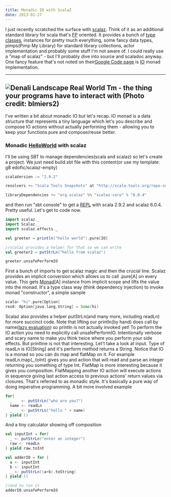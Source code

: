 ```yaml
---
title: Monadic IO with ScalaZ
date: 2013-01-27
---
```


I just recently scratched the
surface with [scalaz](http://code.google.com/p/scalaz/). Think of it as
an additional standard library for scala that's
[FP](http://en.wikipedia.org/wiki/Functional_programming "Functional programming")
oriented. It provides a bunch of [type
classes](http://en.wikipedia.org/wiki/Type_class "Type class"),
instances for pretty much everything, some fancy data types, pimps(Pimp
My Library) for standard library collections, actor implementation and
probably some stuff I'm not aware of. I could really use a "map of
scalaz" - but I'll probably dive into source and scaladoc anyway. One
fancy feature that's not noted on their[Google Code
page](http://code.google.com/p/scalaz/) is
[IO](http://en.wikipedia.org/wiki/Io_%28programming_language%29 "Io (programming language)")
monad implementation.

---------------------
![Denali Landscape](http://farm7.static.flickr.com/6157/6183470322_cbbf4881d2_m.jpg "Denali Landscape")
Real World Tm - the thing your programs have to interact with (Photo credit: blmiers2)
---------------------

I've written a bit about monadic IO but let's recap. IO monad is a data structure that represents a tiny
language which let's you describe and compose IO actions without
actually performing them - allowing you to keep your functions pure and
compose/reuse better.

### Monadic [HelloWorld](http://en.wikipedia.org/wiki/Hello_world_program "Hello world program") with scalaz

I'll be using SBT to manage dependencies(scala and scalaz) so let's
create a project. We just need build.sbt file with this content(or use
my template: g8 edofic/scalaz-empty)

```scala
scalaVersion := "2.9.2"

resolvers += "Scala Tools Snapshots" at "http://scala-tools.org/repo-snapshots/"

libraryDependencies += "org.scalaz" %% "scalaz-core" % "6.0.4"
```

and then run "sbt console" to get a
[REPL](http://en.wikipedia.org/wiki/Read%E2%80%93eval%E2%80%93print_loop "Read–eval–print loop")
with scala 2.9.2 and scalaz 6.0.4. Pretty useful. Let's get to code now.

```scala
import scalaz._
import Scalaz._
import scalaz.effects._

val greeter = println("hello world").pure[IO]

//scalaz provides a helper for that so we can write
val greeter2 = putStrLn("hello from scalaz")

greeter.unsafePerformIO
```

First a bunch of imports to get scalaz magic and then the crucial line.
Scalaz provides an implicit conversion which allows us to call .pure[A]
on every value. This gets
[Monad](http://en.wikipedia.org/wiki/Monad_%28functional_programming%29 "Monad (functional programming)")[A]
instance from implicit scope and lifts the value into the monad. It's a
type class way (think dependency injection) to invoke monad
"constructor", a simple sample

```scala
scala> "hi".pure[Option]
res0: Option[java.lang.String] = Some(hi)
```

Scalaz also provides a helper putStrLn(and many more, including readLn)
for more succinct code. Note that lifting our println(by hand) does call
by name([lazy
evaluation](http://en.wikipedia.org/wiki/Lazy_evaluation "Lazy evaluation"))
so println is not actually invoked yet! To perform the IO action you
need to explicitly call unsafePerformIO. Intentionally verbose and scary
name to make you think twice where you perform your side effects. But
printline is not that interesting. Let't take a look at input. Type of
readLn is IO[String] and it's perform method returns a String. Notice
that IO is a monad so you can do map and flatMap on it. For example
readLn.map(_.toInt) gives you and action that will read and parse an
integer returning you something of type Int. FlatMap is more interesting
because it gives you composition. FlatMapping another IO action will
execute actions in sequence giving last action access to previous
actions' return values via closures. That's referred to as monadic
style. It's basically a pure way of doing imperative programming. A bit
more involved example

```scala
for{
  _    <- putStrLn("who are you?")
  name <- readLn
  _    <- putStrLn("hello " + name)
} yield ()
```

And a tiny calculator showing off composition

```scala
val inputInt = for{
  _ <- putStrLn("enter an integer")
  raw <- readLn
} yield raw.toInt

val adderIO = for {
  a <- inputInt
  b <- inputInt
  _ <- putStrLn((a+b).toString)
} yield ()

//and to run it
adderIO.unsafePerformIO
```
